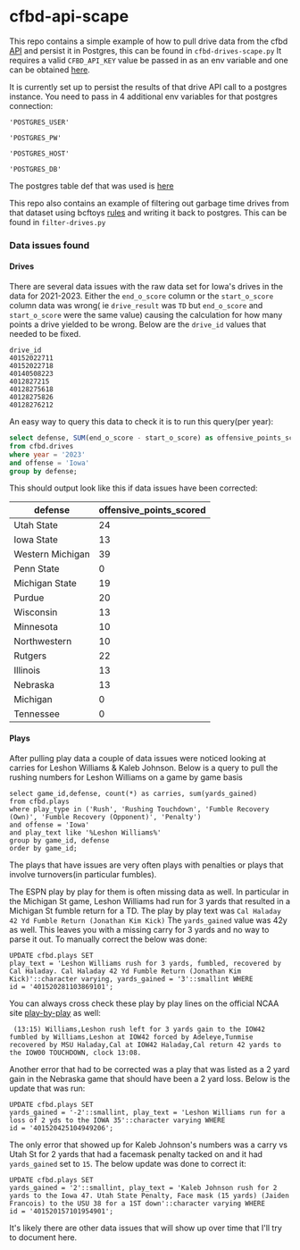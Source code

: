 # cfbd-api-scape

This repo contains a simple example of how to pull drive data from the cfbd [API](https://api.collegefootballdata.com/api/docs/?url=/api-docs.json) and persist it in Postgres, this can be found in `cfbd-drives-scape.py`
It requires a valid `CFBD_API_KEY` value be passed in as an env variable and one can be obtained [here](https://collegefootballdata.com/key).

It is currently set up to persist the results of that drive API call to a postgres instance. You need to pass in 4 additional env variables for that postgres connection:


`'POSTGRES_USER'`

`'POSTGRES_PW'`

`'POSTGRES_HOST'`

`'POSTGRES_DB'`


The postgres table def that was used is [here](/sql/create_drives_table.sql)

This repo also contains an example of filtering out garbage time drives from that dataset using bcftoys [rules](https://www.bcftoys.com/notes#garbage) and writing it back to postgres. This can be found in `filter-drives.py`

### Data issues found

#### Drives
There are several data issues with the raw data set for Iowa's drives in the data for 2021-2023. Either the `end_o_score` column or the `start_o_score` column data was wrong( ie `drive_result` was `TD` but `end_o_score` and `start_o_score` were the same value) causing the calculation for how many points a drive yielded to be wrong. Below are the `drive_id` values that needed to be fixed.
```
drive_id
40152022711
40152022718
40140508223
4012827215
40128275618
40128275826
40128276212
```

An easy way to query this data to check it is to run this query(per year):

```sql
select defense, SUM(end_o_score - start_o_score) as offensive_points_scored
from cfbd.drives 
where year = '2023'
and offense = 'Iowa'
group by defense;
```

This should output look like this if data issues have been corrected:

| defense | offensive_points_scored |
----   | ---- |
Utah State | 24
Iowa State |13
Western Michigan  | 39
Penn State | 0
Michigan State | 19
Purdue | 20
Wisconsin | 13
Minnesota | 10
Northwestern |10
Rutgers   | 22 |  
Illinois | 13
Nebraska | 13
Michigan | 0
Tennessee | 0

#### Plays

After pulling play data a couple of data issues were noticed looking at carries for Leshon Williams & Kaleb Johnson.
Below is a query to pull the rushing numbers for Leshon Williams on a game by game basis
```
select game_id,defense, count(*) as carries, sum(yards_gained) 
from cfbd.plays 
where play_type in ('Rush', 'Rushing Touchdown', 'Fumble Recovery (Own)', 'Fumble Recovery (Opponent)', 'Penalty') 
and offense = 'Iowa' 
and play_text like '%Leshon Williams%'
group by game_id, defense
order by game_id;
```
The plays that have issues are very often plays with penalties or plays that involve turnovers(in particular fumbles).

The ESPN play by play for them is often missing data as well. In particular in the Michigan St game, Leshon Williams had run for 3 yards that resulted in a Michigan St fumble return for a TD. The play by play text was `Cal Haladay 42 Yd Fumble Return (Jonathan Kim Kick)` The `yards_gained` value was 42y as well. This leaves you with a missing carry for 3 yards and no way to parse it out. To manually correct the below was done:

```
UPDATE cfbd.plays SET
play_text = 'Leshon Williams rush for 3 yards, fumbled, recovered by Cal Haladay. Cal Haladay 42 Yd Fumble Return (Jonathan Kim Kick)'::character varying, yards_gained = '3'::smallint WHERE
id = '401520281103869101';
```

You can always cross check these play by play lines on the official NCAA site [play-by-play](https://www.ncaa.com/game/6154097/play-by-play) as well:
```
 (13:15) Williams,Leshon rush left for 3 yards gain to the IOW42 fumbled by Williams,Leshon at IOW42 forced by Adeleye,Tunmise recovered by MSU Haladay,Cal at IOW42 Haladay,Cal return 42 yards to the IOW00 TOUCHDOWN, clock 13:08.
```

Another error that had to be corrected was a play that was listed as a 2 yard gain in the Nebraska game that should have been a 2 yard loss. Below is the update that was run:

```
UPDATE cfbd.plays SET
yards_gained = '-2'::smallint, play_text = 'Leshon Williams run for a loss of 2 yds to the IOWA 35'::character varying WHERE
id = '401520425104949206';
```

The only error that showed up for Kaleb Johnson's numbers was a carry vs Utah St for 2 yards that had a facemask penalty tacked on and it had `yards_gained` set to `15`. The below update was done to correct it:

```
UPDATE cfbd.plays SET
yards_gained = '2'::smallint, play_text = 'Kaleb Johnson rush for 2 yards to the Iowa 47. Utah State Penalty, Face mask (15 yards) (Jaiden Francois) to the USU 38 for a 1ST down'::character varying WHERE
id = '401520157101954901';
```

It's likely there are other data issues that will show up over time that I'll try to document here. 